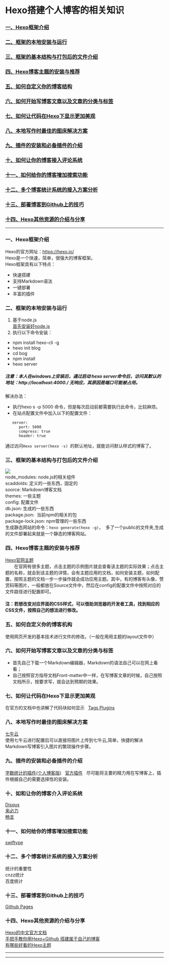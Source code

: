 # Hexo搭建个人博客的相关知识  
### <a href="#1">一、Hexo框架介绍</a>  
### <a href="#2">二、框架的本地安装与运行</a>  
### <a href="#3">三、框架的基本结构与打包后的文件介绍</a>  
### <a href="#4">四、Hexo博客主题的安装与推荐</a>  
### <a href="#5">五、如何自定义你的博客结构</a>  
### <a href="#6">六、如何开始写博客文章以及文章的分类与标签</a>  
### <a href="#7">七、如何让代码在Hexo下显示更加美观</a>  
### <a href="#8">八、本地写作时最佳的图床解决方案</a>  
### <a href="#9">九、插件的安装和必备插件的介绍</a>  
### <a href="#10">十、如何让你的博客接入评论系统</a>  
### <a href="#11">十一、如何给你的博客增加搜索功能</a>  
### <a href="#12">十二、多个博客统计系统的接入方案分析</a>  
### <a href="#13">十三、部署博客到Github上的技巧</a>
### <a href="#14">十四、Hexo其他资源的介绍与分享</a>  

--- 
### <a name="1">一、Hexo框架介绍</a>  
Hexo的官方网址：https://hexo.io/  
Hexo是一个快速，简单，很强大的博客框架。  
Hexo框架具有以下特点：
- 快速搭建  
- 支持Markdown语法  
- 一键部署  
- 丰富的插件  
### <a name="2">二、框架的本地安装与运行</a>  
1. 基于node.js  
  [首先安装好node.js](https://www.runoob.com/nodejs/nodejs-install-setup.html)
2. 执行以下命令安装：  
- npm install hexo-cli -g  
- hexo init blog  
- cd bog  
- npm install  
- hexo server  
##### 注意：本人在windows上安装后，通过启动  hexo server命令后，访问其默认的地址：http://localhost:4000./ 无响应，其原因是端口可能被占用。    
解决办法：
- 执行hexo s -p 5000 命令，但是每次启动前都需要执行此命令，比较麻烦。  
- 在站点配置文件中加入以下的配置文件：  
 ```  
    server:
       port: 5000
       compress: true
       header: true  
 ```   
 通过访问```Hexo server(hexo -s) ```的默认地址，就能访问默认样式的博客了。  
 ### <a name="3">三、框架的基本结构与打包后的文件介绍</a>  
 ![](https://github.com/AbsolutelyEmpty/Java-Notebook/blob/master/Hexo/img/Hexo%E6%A1%86%E6%9E%B6%E7%9A%84%E5%9F%BA%E6%9C%AC%E7%BB%93%E6%9E%84%E4%B8%8E%E6%89%93%E5%8C%85%E5%90%8E%E7%9A%84%E6%96%87%E4%BB%B6%E4%BB%8B%E7%BB%8D.png)  
 node_modules: node.js的相关组件  
 scaddolds: 定义的一些东西，固定的   
 soorce: Markdown博客文档  
 themes: 一些主题  
 config: 配置文件  
 db.json: 生成的一些东西  
 package.json:  当前npm的相关的包  
 package-lock.json: npm管理的一些东西    
 生成静态网站的命令：```hexo generate(hexo -g)```，  多了一个public的文件夹,生成的文件部署起来就是一个静态的博客网站。  
 ### <a name="4">四、Hexo博客主题的安装与推荐</a>  
 [Hexo官网主题](https://hexo.io/themes/)  
 &emsp;&emsp;在官网有很多主题，点击主题的示例图片就会查看该主题的实际效果；点击主题的名称，就会到该主题的详情，会有主题应用的文档，如何安装主题，如何配置，按照主题的文档一步一步操作就会成功应用主题。其中，有的博客有头像，赞赏码等图片，一般都放在Source文件中，然后在config的配置文件中按照对应的文件路径进行配置即可。  
#### 注：若想改变对应界面的CSS样式，可以借助浏览器的开发者工具，找到相应的CSS文件，按照自己的想法进行修改。  
### <a name="5">五、如何自定义你的博客机构</a>  
使用网页开发的基本技术进行文件的修改。（一般在用用主题的layout文件中）  
### <a name="6">六、如何开始写博客文章以及文章的分类与标签</a>  
- 首先自己下载一个Markdown编辑器，Markdown的语法自己可以在网上看看；  
- 自己按照官方指导文档Front-matter中一样，在写博客文章的时候，自己按照文档所示，按要求写，就会达到预期的效果。  
[](https://hexo.io/docs/front-matter.html)
### <a name="7">七、如何让代码在Hexo下显示更加美观</a>  
在官方的文档中也讲解了代码块如何显示  
[Tags Plugins](https://hexo.io/docs/tag-plugins.html)  
### <a neme="8">八、本地写作时最佳的图床解决方案</a>  
[七牛云](https://www.qiniu.com/?hmsr=biaoti&hmpl=pinzhuan&hmcu=biaoti&hmkw=&hmci=)  
使用七牛云进行配置后可以直接将图片上传到七牛云,简单，快捷的解决Markdown写博客引入图片的繁琐操作步骤。  
### <a neme="9">九、插件的安装和必备插件的介绍</a>  
[字数统计的插件(个人博客版)](http://ibruce.info/2015/04/04/busuanzi/#more)  
[官方插件](https://hexo.io/plugins/)  
尽可能将主要的精力用在写博客上，插件根据自己的需要选择性的安装。  
### <a neme="10">十、如和让你的博客介入评论系统</a>  
[Disqus]()  
[来必力](https://livere.com/)  
[畅言](http://changyan.kuaizhan.com/)
### <a neme="11">十一、如何给你的博客增加搜索功能</a>  
[swiftype](https://swiftype.com/)  
### <a neme="12">十二、多个博客统计系统的接入方案分析</a>  
统计的重要性  
cnzz统计  
百度统计  
### <a neme="13">十三、部署博客到Github上的技巧</a>  
[Github Pages](https://pages.github.com/)  
### <a neme="14">十四、Hexo其他资源的介绍与分享</a>  
[Hexo的中文官方文档](https://hexo.io/zh-cn/docs/)  
[手把手教你用Hexo+Github 搭建属于自己的博客](https://blog.csdn.net/gdutxiaoxu/article/details/53576018)  
[有哪些好看的Hexo主题](https://www.zhihu.com/question/24422335/answer/46357100)  

---
---

![]()










 
